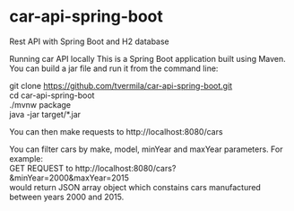 # car-api-spring-boot
Rest API with Spring Boot and H2 database

Running car API locally
This is a Spring Boot application built using Maven. You can build a jar file and run it from the command line:

git clone https://github.com/tvermila/car-api-spring-boot.git<br/>
cd car-api-spring-boot<br/>
./mvnw package<br/>
java -jar target/*.jar<br/>

You can then make requests to http://localhost:8080/cars

You can filter cars by make, model, minYear and maxYear parameters. For example:<br/>
GET REQUEST to http://localhost:8080/cars?&minYear=2000&maxYear=2015<br/>
would return JSON array object which constains cars manufactured between years 2000 and 2015.

